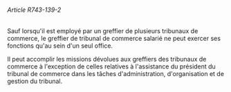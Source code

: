 ###### Article R743-139-2

Sauf lorsqu'il est employé par un greffier de plusieurs tribunaux de commerce, le greffier de tribunal de commerce salarié ne peut exercer ses fonctions qu'au sein d'un seul office.

Il peut accomplir les missions dévolues aux greffiers des tribunaux de commerce à l'exception de celles relatives à l'assistance du président du tribunal de commerce dans les tâches d'administration, d'organisation et de gestion du tribunal.

